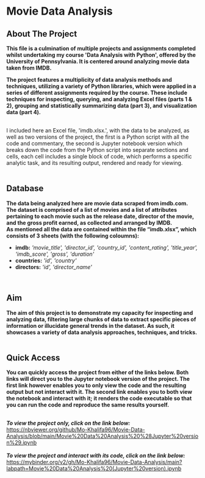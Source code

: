 # Movie Data Analysis

## About The Project 
**This file is a culmination of multiple projects and assignments completed whilst  undertaking my course 'Data Analysis with Python', 
offered by the University of Pennsylvania. It is centered around analyzing movie data taken from IMDB.**
<br> 

**The project features a multiplicity of data analysis methods and techniques, utilizing a variety of Python libraries, which were applied 
in a series of different assignments required by the course. These include techniques for inspecting, querying, and analyzing Excel 
files (parts 1 & 2), grouping and statistically summarizing data (part 3), and visualization data (part 4).**
<br>
<br>

I included here an Excel file, 'imdb.xlsx.', with the data to be analyzed, as well as two versions of the project, the first is a Python script 
with all the code and commentary, the second is Jupyter notebook version which breaks down the code from the Python script into separate sections
and cells, each cell includes a single block of code, which performs a specific analytic task, and its resulting output, rendered and ready for viewing.
<br>
<br>

## Database
**The data being analyzed here are movie data scraped from imdb.com. The dataset is comprised of a list of movies and a list of attributes 
pertaining to each movie such as the release date, director of the movie, and the gross profit earned, as collected and arranged by IMDB.**
<br>
**As mentioned all the data are contained within the file “imdb.xlsx”, which consists of 3 sheets (with the following coloumns):**
 * **imdb:** *'movie_title', 'director_id', 'country_id', 'content_rating', 'title_year', 'imdb_score', 'gross', 'duration'*
 * **countries:** *'id', 'country'*
 * **directors:** *'id', 'director_name'*
<br>

## Aim 
**The aim of this project is to demonstrate my capacity for inspecting and analyzing data, filtering large chunks of data to extract 
specific pieces of information or illucidate general trends in the dataset. As such, it showcases a variety of data analysis approaches,
techniques, and tricks.**
<br>
<br>

## Quick Access
**You can quickly access the project from either of the links below. Both links will direct you to the Jupyter notebook version of the project.
The first link however enables you to only view the code and the resulting output but not interact with it. The second link enables you to both 
view the notebook and interact with it; it renders the code executable so that you can run the code and reproduce the same results yourself.**  
<br>

***To view the project only, click on the link below:*** <br>
https://nbviewer.org/github/Mo-Khalifa96/Movie-Data-Analysis/blob/main/Movie%20Data%20Analysis%20%28Jupyter%20version%29.ipynb
<br>
<br>
***To view the project and interact with its code, click on the link below:*** <br>
https://mybinder.org/v2/gh/Mo-Khalifa96/Movie-Data-Analysis/main?labpath=Movie%20Data%20Analysis%20(Jupyter%20version).ipynb
<br>
